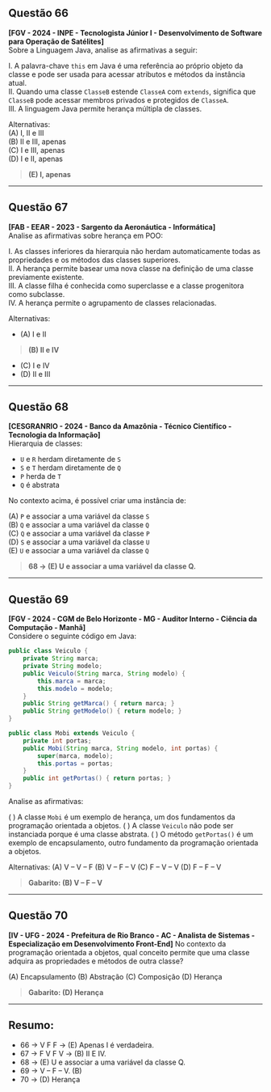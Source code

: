 ## Questão 66  
**[FGV - 2024 - INPE - Tecnologista Júnior I - Desenvolvimento de Software para Operação de Satélites]**  
Sobre a Linguagem Java, analise as afirmativas a seguir:

I. A palavra-chave `this` em Java é uma referência ao próprio objeto da classe e pode ser usada para acessar atributos e métodos da instância atual.  
II. Quando uma classe `ClasseB` estende `ClasseA` com `extends`, significa que `ClasseB` pode acessar membros privados e protegidos de `ClasseA`.  
III. A linguagem Java permite herança múltipla de classes.

Alternativas:  
(A) I, II e III  
(B) II e III, apenas  
(C) I e III, apenas  
(D) I e II, apenas  
> **(E) I, apenas**


---

## Questão 67  
**[FAB - EEAR - 2023 - Sargento da Aeronáutica - Informática]**  
Analise as afirmativas sobre herança em POO:

I. As classes inferiores da hierarquia não herdam automaticamente todas as propriedades e os métodos das classes superiores.  
II. A herança permite basear uma nova classe na definição de uma classe previamente existente.  
III. A classe filha é conhecida como superclasse e a classe progenitora como subclasse.  
IV. A herança permite o agrupamento de classes relacionadas.

Alternativas:  
- (A) I e II  
>**(B) II e IV** 
- (C) I e IV  
- (D) II e III  


---

## Questão 68  
**[CESGRANRIO - 2024 - Banco da Amazônia - Técnico Científico - Tecnologia da Informação]**  
Hierarquia de classes:  
- `U` e `R` herdam diretamente de `S`  
- `S` e `T` herdam diretamente de `Q`  
- `P` herda de `T`  
- `Q` é abstrata

No contexto acima, é possível criar uma instância de:

(A) `P` e associar a uma variável da classe `S`  
(B) `Q` e associar a uma variável da classe `Q`  
(C) `Q` e associar a uma variável da classe `P`  
(D) `S` e associar a uma variável da classe `U`  
(E) `U` e associar a uma variável da classe `Q`


> **68 -> (E) U e associar a uma variável da classe Q.**


---

## Questão 69  
**[FGV - 2024 - CGM de Belo Horizonte - MG - Auditor Interno - Ciência da Computação - Manhã]**  
Considere o seguinte código em Java:

```java
public class Veiculo {
    private String marca;
    private String modelo;
    public Veiculo(String marca, String modelo) {
        this.marca = marca;
        this.modelo = modelo;
    }
    public String getMarca() { return marca; }
    public String getModelo() { return modelo; }
}

public class Mobi extends Veiculo {
    private int portas;
    public Mobi(String marca, String modelo, int portas) {
        super(marca, modelo);
        this.portas = portas;
    }
    public int getPortas() { return portas; }
}
```

Analise as afirmativas:

( ) A classe `Mobi` é um exemplo de herança, um dos fundamentos da programação orientada a objetos.
( ) A classe `Veiculo` não pode ser instanciada porque é uma classe abstrata.
( ) O método `getPortas()` é um exemplo de encapsulamento, outro fundamento da programação orientada a objetos.

Alternativas:
(A) V – V – F
(B) V – F – V
(C) F – V – V
(D) F – F – V

>**Gabarito: (B) V – F – V**

---

## Questão 70

**\[IV - UFG - 2024 - Prefeitura de Rio Branco - AC - Analista de Sistemas - Especialização em Desenvolvimento Front-End]**
No contexto da programação orientada a objetos, qual conceito permite que uma classe adquira as propriedades e métodos de outra classe?

(A) Encapsulamento
(B) Abstração
(C) Composição
(D) Herança


> **Gabarito: (D) Herança**
---

## Resumo:
- 66 -> V F F -> (E) Apenas I é verdadeira. 
- 67 -> F V F V -> (B) II E IV.
- 68 -> (E) U e associar a uma variável da classe Q.
- 69 ->  V – F – V. (B)
- 70 -> (D) Herança